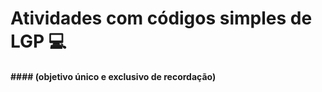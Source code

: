 # Atividades com códigos simples de LGP :computer:

#### #### (objetivo único e exclusivo de recordação)